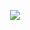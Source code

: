 <p align="center">
  <img src="https://github.com/zamprjkt/zamprjkt/blob/main/zamkara.png"><br>
</p>
